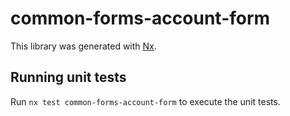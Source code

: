 # common-forms-account-form

This library was generated with [Nx](https://nx.dev).

## Running unit tests

Run `nx test common-forms-account-form` to execute the unit tests.
